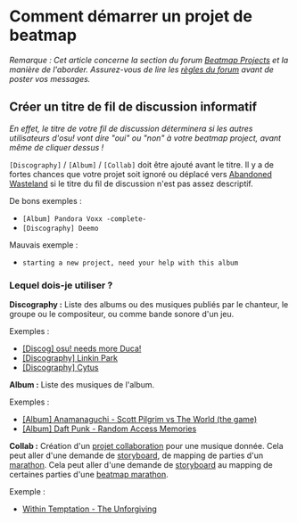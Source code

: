# Comment démarrer un projet de beatmap

*Remarque : Cet article concerne la section du forum [Beatmap Projects](https://osu.ppy.sh/community/forums/53) et la manière de l'aborder. Assurez-vous de lire les [règles du forum](https://osu.ppy.sh/community/forums/topics/453937) avant de poster vos messages.*

## Créer un titre de fil de discussion informatif

*En effet, le titre de votre fil de discussion déterminera si les autres utilisateurs d'osu! vont dire "oui" ou "non" à votre beatmap project, avant même de cliquer dessus !*

`[Discography]` / `[Album]` / `[Collab]` doit être ajouté avant le titre. Il y a de fortes chances que votre projet soit ignoré ou déplacé vers [Abandoned Wasteland](/wiki/Community/Forum/Abandoned_Wasteland) si le titre du fil de discussion n'est pas assez descriptif.

De bons exemples :

- `[Album] Pandora Voxx -complete-`
- `[Discography] Deemo`

Mauvais exemple :

- `starting a new project, need your help with this album`

### Lequel dois-je utiliser ?

**Discography :** Liste des albums ou des musiques publiés par le chanteur, le groupe ou le compositeur, ou comme bande sonore d'un jeu.

Exemples :

- [\[Discog\] osu! needs more Duca!](https://osu.ppy.sh/community/forums/topics/98205)
- [\[Discography\] Linkin Park](https://osu.ppy.sh/community/forums/topics/121592)
- [\[Discography\] Cytus](https://osu.ppy.sh/community/forums/topics/177446)

**Album :** Liste des musiques de l'album.

Exemples :

- [\[Album\] Anamanaguchi - Scott Pilgrim vs The World (the game)](https://osu.ppy.sh/community/forums/topics/37908)
- [\[Album\] Daft Punk - Random Access Memories](https://osu.ppy.sh/community/forums/topics/132592)

**Collab :** Création d'un [projet collaboration](/wiki/Beatmap/Beatmap_collaborations) pour une musique donnée. Cela peut aller d'une demande de [storyboard](/wiki/Storyboard), de mapping de parties d'un [marathon](/wiki/Beatmap/Marathon). Cela peut aller d'une demande de [storyboard](/wiki/Storyboard) au mapping de certaines parties d'une [beatmap marathon](/wiki/Beatmap/Marathon).

Exemple :

- [Within Temptation - The Unforgiving](https://osu.ppy.sh/beatmapsets/29157)
